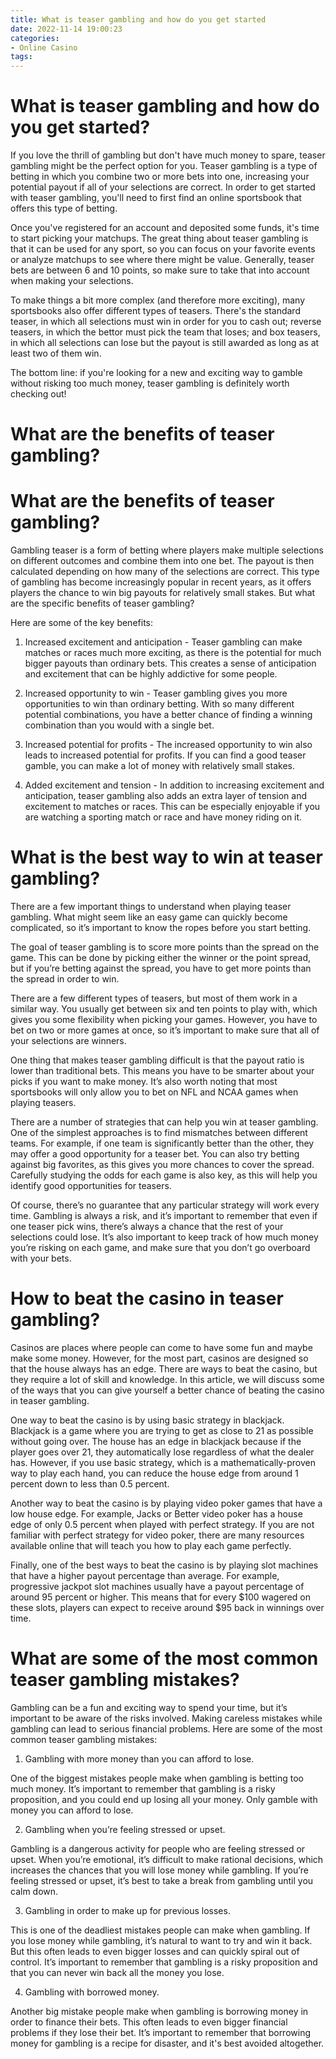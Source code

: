 ```yaml
---
title: What is teaser gambling and how do you get started
date: 2022-11-14 19:00:23
categories:
- Online Casino
tags:
---
```



#  What is teaser gambling and how do you get started?

If you love the thrill of gambling but don't have much money to spare, teaser gambling might be the perfect option for you. Teaser gambling is a type of betting in which you combine two or more bets into one, increasing your potential payout if all of your selections are correct. In order to get started with teaser gambling, you'll need to first find an online sportsbook that offers this type of betting.

Once you've registered for an account and deposited some funds, it's time to start picking your matchups. The great thing about teaser gambling is that it can be used for any sport, so you can focus on your favorite events or analyze matchups to see where there might be value. Generally, teaser bets are between 6 and 10 points, so make sure to take that into account when making your selections.

To make things a bit more complex (and therefore more exciting), many sportsbooks also offer different types of teasers. There's the standard teaser, in which all selections must win in order for you to cash out; reverse teasers, in which the bettor must pick the team that loses; and box teasers, in which all selections can lose but the payout is still awarded as long as at least two of them win.

The bottom line: if you're looking for a new and exciting way to gamble without risking too much money, teaser gambling is definitely worth checking out!

#  What are the benefits of teaser gambling?

<h1>What are the benefits of teaser gambling?</h1>

Gambling teaser is a form of betting where players make multiple selections on different outcomes and combine them into one bet. The payout is then calculated depending on how many of the selections are correct. This type of gambling has become increasingly popular in recent years, as it offers players the chance to win big payouts for relatively small stakes. But what are the specific benefits of teaser gambling?

Here are some of the key benefits:

1. Increased excitement and anticipation - Teaser gambling can make matches or races much more exciting, as there is the potential for much bigger payouts than ordinary bets. This creates a sense of anticipation and excitement that can be highly addictive for some people.

2. Increased opportunity to win - Teaser gambling gives you more opportunities to win than ordinary betting. With so many different potential combinations, you have a better chance of finding a winning combination than you would with a single bet.

3. Increased potential for profits - The increased opportunity to win also leads to increased potential for profits. If you can find a good teaser gamble, you can make a lot of money with relatively small stakes.

4. Added excitement and tension - In addition to increasing excitement and anticipation, teaser gambling also adds an extra layer of tension and excitement to matches or races. This can be especially enjoyable if you are watching a sporting match or race and have money riding on it.

#  What is the best way to win at teaser gambling?

There are a few important things to understand when playing teaser gambling. What might seem like an easy game can quickly become complicated, so it’s important to know the ropes before you start betting.

The goal of teaser gambling is to score more points than the spread on the game. This can be done by picking either the winner or the point spread, but if you’re betting against the spread, you have to get more points than the spread in order to win.

There are a few different types of teasers, but most of them work in a similar way. You usually get between six and ten points to play with, which gives you some flexibility when picking your games. However, you have to bet on two or more games at once, so it’s important to make sure that all of your selections are winners.

One thing that makes teaser gambling difficult is that the payout ratio is lower than traditional bets. This means you have to be smarter about your picks if you want to make money. It’s also worth noting that most sportsbooks will only allow you to bet on NFL and NCAA games when playing teasers.

There are a number of strategies that can help you win at teaser gambling. One of the simplest approaches is to find mismatches between different teams. For example, if one team is significantly better than the other, they may offer a good opportunity for a teaser bet. You can also try betting against big favorites, as this gives you more chances to cover the spread. Carefully studying the odds for each game is also key, as this will help you identify good opportunities for teasers.

Of course, there’s no guarantee that any particular strategy will work every time. Gambling is always a risk, and it’s important to remember that even if one teaser pick wins, there’s always a chance that the rest of your selections could lose. It’s also important to keep track of how much money you’re risking on each game, and make sure that you don’t go overboard with your bets.

#  How to beat the casino in teaser gambling?

Casinos are places where people can come to have some fun and maybe make some money. However, for the most part, casinos are designed so that the house always has an edge. There are ways to beat the casino, but they require a lot of skill and knowledge. In this article, we will discuss some of the ways that you can give yourself a better chance of beating the casino in teaser gambling.

One way to beat the casino is by using basic strategy in blackjack. Blackjack is a game where you are trying to get as close to 21 as possible without going over. The house has an edge in blackjack because if the player goes over 21, they automatically lose regardless of what the dealer has. However, if you use basic strategy, which is a mathematically-proven way to play each hand, you can reduce the house edge from around 1 percent down to less than 0.5 percent.

Another way to beat the casino is by playing video poker games that have a low house edge. For example, Jacks or Better video poker has a house edge of only 0.5 percent when played with perfect strategy. If you are not familiar with perfect strategy for video poker, there are many resources available online that will teach you how to play each game perfectly.

Finally, one of the best ways to beat the casino is by playing slot machines that have a higher payout percentage than average. For example, progressive jackpot slot machines usually have a payout percentage of around 95 percent or higher. This means that for every $100 wagered on these slots, players can expect to receive around $95 back in winnings over time.

#  What are some of the most common teaser gambling mistakes?

Gambling can be a fun and exciting way to spend your time, but it’s important to be aware of the risks involved. Making careless mistakes while gambling can lead to serious financial problems. Here are some of the most common teaser gambling mistakes:

1. Gambling with more money than you can afford to lose.

One of the biggest mistakes people make when gambling is betting too much money. It’s important to remember that gambling is a risky proposition, and you could end up losing all your money. Only gamble with money you can afford to lose.

2. Gambling when you’re feeling stressed or upset.

Gambling is a dangerous activity for people who are feeling stressed or upset. When you’re emotional, it’s difficult to make rational decisions, which increases the chances that you will lose money while gambling. If you’re feeling stressed or upset, it’s best to take a break from gambling until you calm down.

3. Gambling in order to make up for previous losses.

This is one of the deadliest mistakes people can make when gambling. If you lose money while gambling, it’s natural to want to try and win it back. But this often leads to even bigger losses and can quickly spiral out of control. It’s important to remember that gambling is a risky proposition and that you can never win back all the money you lose.

4. Gambling with borrowed money.

Another big mistake people make when gambling is borrowing money in order to finance their bets. This often leads to even bigger financial problems if they lose their bet. It’s important to remember that borrowing money for gambling is a recipe for disaster, and it's best avoided altogether.
